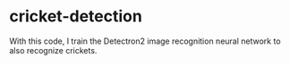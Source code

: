 # cricket-detection
With this code, I train the Detectron2 image recognition neural network to also recognize crickets.

